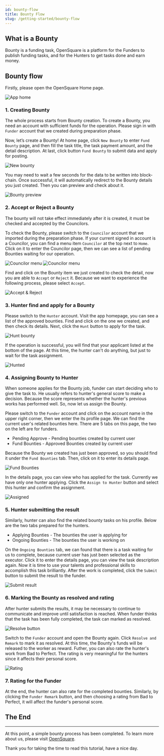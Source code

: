 ```yaml
---
id: bounty-flow
title: Bounty Flow
slug: /getting-started/bounty-flow
---
```


## What is a Bounty

Bounty is a funding task, OpenSquare is a platform for the Funders to publish funding tasks, and for the Hunters to get tasks done and earn money.

## Bounty flow

Firstly, please open the OpenSquare Home page.

![App home](/figure/Selection_554.png)

### 1. Creating Bounty

The whole process starts from Bounty creation. To create a Bounty, you need an account with sufficient funds for the operation. Please sign in with `Funder` account that we created during preparation phase.

Now, let’s create a Bounty! At home page, click `New Bounty` to enter `Fund Bounty` page, and then fill the task title, the task payment amount, and the detail description. At last, click button `Fund Bounty` to submit data and apply for posting.

![New bounty](/figure/Selection_568.png)

You may need to wait a few seconds for the data to be written into block-chain. Once successful, it will automatically redirect to the Bounty details you just created. Then you can preview and check about it.

![Bounty preview](/figure/Selection_602.png)

### 2. Accept or Reject a Bounty

The bounty will not take effect immediately after it is created, it must be checked and accepted by the Councilors.

To check the Bounty, please switch to the `Councilor` account that we imported during the preparation phase. If your current signed in account is a Councilor, you can find a menu item `Councilor` at  the top next to `Home`. Click on it to enter the Councilor page, then we can see a list of pending Bounties waiting for our operation.

![Councilor menu](/figure/Selection_573.png)
![Councilor menu](/figure/Selection_603.png)

Find and click on the Bounty item we just created to check the detail, now you are able to `Accept` or `Reject` it. Because we want to experience the following process, please select `Accept`.

![Accept & Reject](/figure/Selection_604.png)


### 3. Hunter find and apply for a Bounty

Please switch to the `Hunter` account. Visit the app homepage, you can see a list of the approved bounties. Find and click on the one we created, and then check its details. Next, click the `Hunt` button to apply for the task.

![Hunt bounty](/figure/Selection_606.png)

If the operation is successful, you will find that your applicant listed at the bottom of the page. At this time, the hunter can't do anything, but just to wait for the task assignment.

![Hunted](/figure/Selection_607.png)

### 4. Assigning Bounty to Hunter

When someone applies for the Bounty job, funder can start deciding who to give the task to. He usually refers to hunter's general score to make a decision. Because the score represents whether the hunter's previous works has performed well. So, now let us assign the Bounty.

Please switch to the `Funder` account and click on the account name in the upper right corner, then we enter the its profile page. We can find the current user's related bounties here. There are 5 tabs on this page, the two on the left are for funders.

* Pending Approve - Pending bounties created by current user
* Fund Bounties - Approved Bounties created by current user

Because the Bounty we created has just been approved, so you should find it under the `Fund Bounties` tab. Then, click on it to enter its details page.

![Fund Bounties](/figure/Selection_581.png)

In the details page, you can view who has applied for the task. Currently we have only one hunter applying. Click the `Assign to Hunter` button and select this hunter and confirm the assignment.

![Assigned](/figure/Selection_608.png)

### 5. Hunter submitting the result

Similarly, hunter can also find the related bounty tasks on his profile. Below are the two tabs prepared for the hunters.

* Applying Bounties - The bounties the user is applying for
* Ongoing Bounties - The bounties the user is working on

On the `Ongoing Bounties` tab, we can found that there is a task waiting for us to complete, because current user has just been selected as the executor. Click it to enter the details page, you can view the task description again. Now it is time to use your talents and professional skills to accomplish this task brilliantly. After the work is completed, click the `Submit` button to submit the result to the funder.

![Submit result](/figure/Selection_609.png)

### 6. Marking the Bounty as resolved and rating

After hunter submits the results, it may be necessary to continue to communicate and improve until satisfaction is reached. When funder thinks that the task has been fully completed, the task can marked as resolved.

![Resolve button](/figure/Selection_592.png)

Switch to the `Funder` account and open the Bounty again. Click `Resolve and Remark` to mark it as resolved. At this time, the Bounty's funds will be released to the worker as reward. Futher, you can also rate the hunter's work from Bad to Perfect. The rating is very meaningful for the hunters since it affects their personal score.

![Rating](/figure/Selection_593.png)

### 7. Rating for the Funder

At the end, the hunter can also rate for the completed bounties. Similarly, by clicking the `Funder Remark` button, and then choosing a rating from Bad to Perfect, it will affect the funder's personal score.

## The End

------

At this point, a simple bounty process has been completed. To learn more about us, please visit [OpenSquare](https://github.com/opensquare-network).

Thank you for taking the time to read this tutorial, have a nice day.

